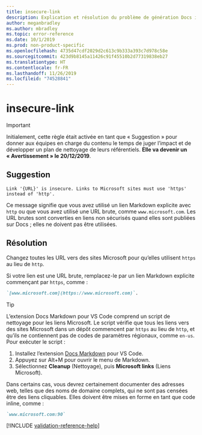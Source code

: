 ```yaml
---
title: insecure-link
description: Explication et résolution du problème de génération Docs insecure-link
author: meganbradley
ms.author: mbradley
ms.topic: error-reference
ms.date: 10/1/2019
ms.prod: non-product-specific
ms.openlocfilehash: 4735d47cdf2029d2c613c9b333a393c7d978c58e
ms.sourcegitcommit: 423d9b8145a11426c91f45510b2d77319838eb27
ms.translationtype: HT
ms.contentlocale: fr-FR
ms.lasthandoff: 11/26/2019
ms.locfileid: "74528841"
---
```

# <a name="insecure-link"></a>insecure-link

> [!IMPORTANT]
> Initialement, cette règle était activée en tant que « Suggestion » pour donner aux équipes en charge du contenu le temps de juger l’impact et de développer un plan de nettoyage de leurs référentiels. **Elle va devenir un « Avertissement » le 20/12/2019**.

## <a name="suggestion"></a>Suggestion

`Link '{URL}' is insecure. Links to Microsoft sites must use 'https' instead of 'http'.`

Ce message signifie que vous avez utilisé un lien Markdown explicite avec `http` ou que vous avez utilisé une URL brute, comme `www.microsoft.com`. Les URL brutes sont converties en liens non sécurisés quand elles sont publiées sur Docs ; elles ne doivent pas être utilisées.

## <a name="resolution"></a>Résolution

Changez toutes les URL vers des sites Microsoft pour qu’elles utilisent `https` au lieu de `http`.

Si votre lien est une URL brute, remplacez-le par un lien Markdown explicite commençant par `https`, comme :

```md
`[www.microsoft.com](https://www.microsoft.com)`.
```

> [!TIP]
> L’extension Docs Markdown pour VS Code comprend un script de nettoyage pour les liens Microsoft. Le script vérifie que tous les liens vers des sites Microsoft dans un dépôt commencent par `https` au lieu de `http`, et qu’ils ne contiennent pas de codes de paramètres régionaux, comme `en-us`. Pour exécuter le script :
>
> 1. Installez l’extension [Docs Markdown](https://marketplace.visualstudio.com/items?itemName=docsmsft.docs-markdown) pour VS Code.
> 1. Appuyez sur Alt+M pour ouvrir le menu de Markdown.
> 1. Sélectionnez **Cleanup** (Nettoyage), puis **Microsoft links** (Liens Microsoft).

Dans certains cas, vous devrez certainement documenter des adresses web, telles que des noms de domaine complets, qui ne sont pas censées être des liens cliquables. Elles doivent être mises en forme en tant que code inline, comme :

```md
`www.microsoft.com:90`
```

<!--make sure to add this file to your includes folder and verify the path-->
[!INCLUDE [validation-reference-help](includes/validation-reference-help.md)]
